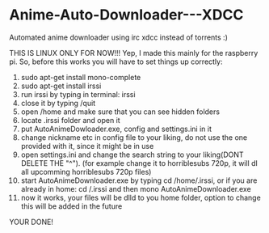 Anime-Auto-Downloader---XDCC
============================

Automated anime downloader using irc xdcc instead of torrents :)

THIS IS LINUX ONLY FOR NOW!!!
Yep, I made this mainly for the raspberry pi.
So, before this works you will have to set things up correctly:

1. sudo apt-get install mono-complete
2. sudo apt-get install irssi
3. run irssi by typing in terminal: irssi
4. close it by typing /quit
5. open /home and make sure that you can see hidden folders
6. locate .irssi folder and open it
7. put AutoAnimeDowloader.exe, config and settings.ini in it
8. change nickname etc in config file to your liking, do not use the one provided with it, since it might be in use
9. open settings.ini and change the search string to your liking(DONT DELETE THE "^"). (for example change it to horriblesubs 720p, it will dl all upcomming horriblesubs 720p files)
10. start AutoAnimeDownloader.exe by typing cd /home/.irssi, or if you are already in home: cd /.irssi and then mono AutoAnimeDownloader.exe
11. now it works, your files will be dlld to you home folder, option to change this will be added in the future

YOUR DONE!
